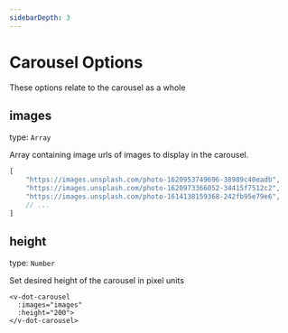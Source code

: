 ```yaml
---
sidebarDepth: 3
---
```


# Carousel Options

These options relate to the carousel as a whole

## images

type: `Array`

Array containing image urls of images to display in the carousel.
```javascript
[
    "https://images.unsplash.com/photo-1620953749696-38989c40eadb",
    "https://images.unsplash.com/photo-1620973366052-34415f7512c2",
    "https://images.unsplash.com/photo-1614138159368-242fb95e79e6",
    // ...
]
```

## height

type: `Number`

Set desired height of the carousel in pixel units
```vue
<v-dot-carousel
  :images="images"
  :height="200">
</v-dot-carousel>
```